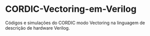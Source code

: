 CORDIC-Vectoring-em-Verilog
===========================

Códigos e simulações do CORDIC modo Vectoring na linguagem de descrição de hardware Verilog.
